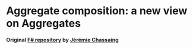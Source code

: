 # Aggregate composition: a new view on Aggregates

**Original [F# repository](https://github.com/thinkbeforecoding/dddeu-2023-deciders/) by [Jérémie Chassaing](https://github.com/thinkbeforecoding)**
